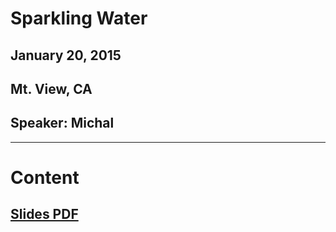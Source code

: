 # Sparkling Water
## January 20, 2015
## Mt. View, CA
## Speaker:  Michal

-----

# Content

## [Slides PDF](2015_01_20_sparkling_water_meetup.pdf)



